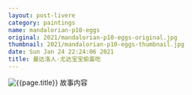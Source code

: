 ```yaml
---
layout: post-livere
category: paintings
name: mandalorian-p10-eggs
original: 2021/mandalorian-p10-eggs-original.jpg
thumbnail: 2021/mandalorian-p10-eggs-thumbnail.jpg
date: Sun Jan 24 22:24:06 2021
title: 曼达洛人-尤达宝宝偷蛋吃
---
```


![{{page.title}}](/gallery/{{page.category}}/{{page.original}})
故事内容
